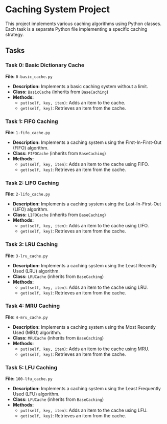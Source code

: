 # Caching System Project

This project implements various caching algorithms using Python classes. Each task is a separate Python file implementing a specific caching strategy.

## Tasks

### Task 0: Basic Dictionary Cache

**File:** `0-basic_cache.py`

- **Description:** Implements a basic caching system without a limit.
- **Class:** `BasicCache` (inherits from `BaseCaching`)
- **Methods:**
  - `put(self, key, item)`: Adds an item to the cache.
  - `get(self, key)`: Retrieves an item from the cache.

### Task 1: FIFO Caching

**File:** `1-fifo_cache.py`

- **Description:** Implements a caching system using the First-In-First-Out (FIFO) algorithm.
- **Class:** `FIFOCache` (inherits from `BaseCaching`)
- **Methods:**
  - `put(self, key, item)`: Adds an item to the cache using FIFO.
  - `get(self, key)`: Retrieves an item from the cache.

### Task 2: LIFO Caching

**File:** `2-lifo_cache.py`

- **Description:** Implements a caching system using the Last-In-First-Out (LIFO) algorithm.
- **Class:** `LIFOCache` (inherits from `BaseCaching`)
- **Methods:**
  - `put(self, key, item)`: Adds an item to the cache using LIFO.
  - `get(self, key)`: Retrieves an item from the cache.

### Task 3: LRU Caching

**File:** `3-lru_cache.py`

- **Description:** Implements a caching system using the Least Recently Used (LRU) algorithm.
- **Class:** `LRUCache` (inherits from `BaseCaching`)
- **Methods:**
  - `put(self, key, item)`: Adds an item to the cache using LRU.
  - `get(self, key)`: Retrieves an item from the cache.

### Task 4: MRU Caching

**File:** `4-mru_cache.py`

- **Description:** Implements a caching system using the Most Recently Used (MRU) algorithm.
- **Class:** `MRUCache` (inherits from `BaseCaching`)
- **Methods:**
  - `put(self, key, item)`: Adds an item to the cache using MRU.
  - `get(self, key)`: Retrieves an item from the cache.

### Task 5: LFU Caching

**File:** `100-lfu_cache.py`

- **Description:** Implements a caching system using the Least Frequently Used (LFU) algorithm.
- **Class:** `LFUCache` (inherits from `BaseCaching`)
- **Methods:**
  - `put(self, key, item)`: Adds an item to the cache using LFU.
  - `get(self, key)`: Retrieves an item from the cache.
